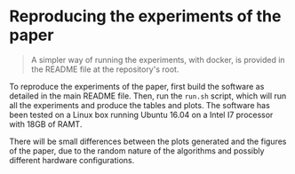 # Reproducing the experiments of the paper

> A simpler way of running the experiments, with docker, is provided in the
> README file at the repository's root.

To reproduce the experiments of the paper, first build the software as
detailed in the main README file. Then, run the `run.sh` script, which
will run all the experiments and produce the tables and plots.  The
software has been tested on a Linux box running Ubuntu 16.04 on a
Intel I7 processor with 18GB of RAMT.

There will be small differences between the plots generated
and the figures of the paper, due to the random nature of the
algorithms and possibly different hardware configurations.
